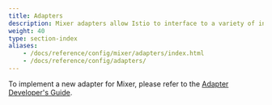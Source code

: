 ```yaml
---
title: Adapters
description: Mixer adapters allow Istio to interface to a variety of infrastructure backends for such things as metrics and logs.
weight: 40
type: section-index
aliases:
    - /docs/reference/config/mixer/adapters/index.html
    - /docs/reference/config/adapters/
---
```


To implement a new adapter for Mixer, please refer to the
[Adapter Developer's Guide](https://github.com/istio/istio/wiki/Mixer-Compiled-In-Adapter-Dev-Guide).
